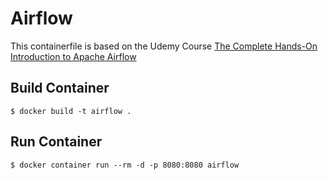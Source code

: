 # Airflow

This containerfile is based on the Udemy Course [The Complete Hands-On Introduction to Apache Airflow](https://www.udemy.com/course/the-complete-hands-on-course-to-master-apache-airflow/)

## Build Container

    $ docker build -t airflow .

## Run Container

    $ docker container run --rm -d -p 8080:8080 airflow